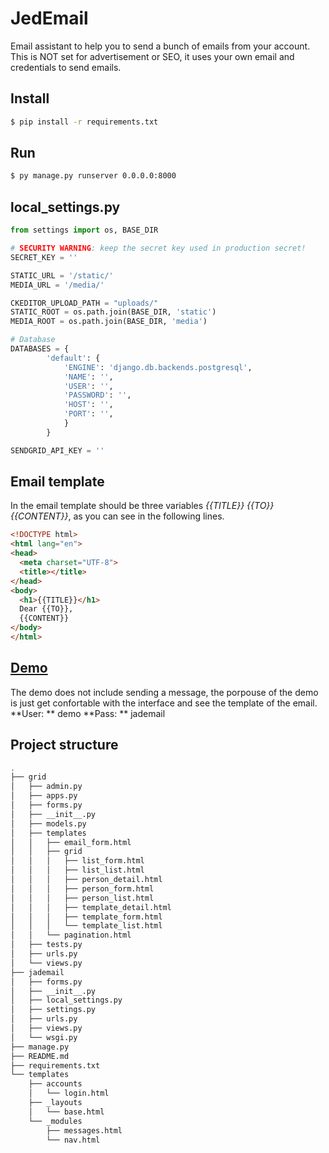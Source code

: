# JedEmail

Email assistant to help you to send a bunch of emails from your account.
This is NOT set for advertisement or SEO, it uses your own email and credentials to send emails.

## Install
```zsh
$ pip install -r requirements.txt
```

## Run
```zsh
$ py manage.py runserver 0.0.0.0:8000
```

## local_settings.py
```python
from settings import os, BASE_DIR

# SECURITY WARNING: keep the secret key used in production secret!
SECRET_KEY = ''

STATIC_URL = '/static/'
MEDIA_URL = '/media/'

CKEDITOR_UPLOAD_PATH = "uploads/"
STATIC_ROOT = os.path.join(BASE_DIR, 'static')
MEDIA_ROOT = os.path.join(BASE_DIR, 'media')

# Database
DATABASES = {
        'default': {
            'ENGINE': 'django.db.backends.postgresql',
            'NAME': '',
            'USER': '',
            'PASSWORD': '',
            'HOST': '',
            'PORT': '',
            }
        }

SENDGRID_API_KEY = ''
```

## Email template
In the email template should be three variables *{{TITLE}} {{TO}} {{CONTENT}}*, as you can see in the following lines.
```html
<!DOCTYPE html>
<html lang="en">
<head>
  <meta charset="UTF-8">
  <title></title>
</head>
<body>
  <h1>{{TITLE}}</h1>
  Dear {{TO}},
  {{CONTENT}}
</body>
</html>
```

## [Demo]()
The demo does not include sending a message, the porpouse of the demo is just get confortable with the interface and see the template of the email.
**User: ** demo
**Pass: ** jademail

## Project structure
```zsh
.
├── grid
│   ├── admin.py
│   ├── apps.py
│   ├── forms.py
│   ├── __init__.py
│   ├── models.py
│   ├── templates
│   │   ├── email_form.html
│   │   ├── grid
│   │   │   ├── list_form.html
│   │   │   ├── list_list.html
│   │   │   ├── person_detail.html
│   │   │   ├── person_form.html
│   │   │   ├── person_list.html
│   │   │   ├── template_detail.html
│   │   │   ├── template_form.html
│   │   │   └── template_list.html
│   │   └── pagination.html
│   ├── tests.py
│   ├── urls.py
│   └── views.py
├── jademail
│   ├── forms.py
│   ├── __init__.py
│   ├── local_settings.py
│   ├── settings.py
│   ├── urls.py
│   ├── views.py
│   └── wsgi.py
├── manage.py
├── README.md
├── requirements.txt
└── templates
    ├── accounts
    │   └── login.html
    ├── _layouts
    │   └── base.html
    └── _modules
        ├── messages.html
        └── nav.html
```
